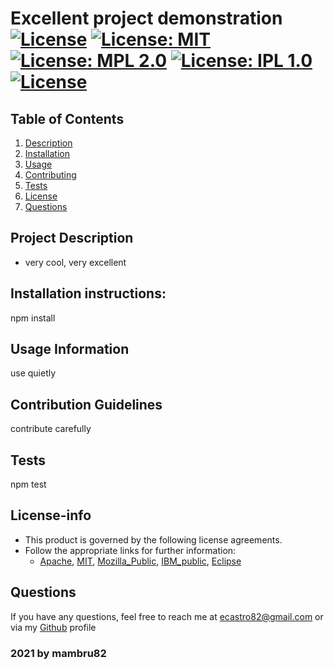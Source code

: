 
   # Excellent project demonstration [![License](https://img.shields.io/badge/License-Apache%202.0-blue.svg)](https://opensource.org/licenses/Apache-2.0) [![License: MIT](https://img.shields.io/badge/License-MIT-yellow.svg)](https://opensource.org/licenses/MIT) [![License: MPL 2.0](https://img.shields.io/badge/License-MPL%202.0-brightgreen.svg)](https://opensource.org/licenses/MPL-2.0) [![License: IPL 1.0](https://img.shields.io/badge/License-IPL%201.0-blue.svg)](https://opensource.org/licenses/IPL-1.0) [![License](https://img.shields.io/badge/License-EPL%201.0-red.svg)](https://opensource.org/licenses/EPL-1.0)
   
   ## Table of Contents
   1. [Description](#Project-Description)
   1. [Installation](#Installation-instructions)
   1. [Usage](#Usage-Information)
   1. [Contributing](#Contribution-Guidelines)
   1. [Tests](#Tests)
   1. [License](#License-info)
   1. [Questions](#Questions)

   ## Project Description
   - very cool, very excellent
   ## Installation instructions:
   npm install
   ## Usage Information
   use quietly
   ## Contribution Guidelines
   contribute carefully
   ## Tests
   npm test
   ## License-info
   - This product is governed by the following license agreements. 
   - Follow the appropriate links for further information:
        - [Apache](https://opensource.org/licenses/Apache-2.0), [MIT](https://opensource.org/licenses/MIT), [Mozilla_Public](https://opensource.org/licenses/MPL-2.0), [IBM_public](https://opensource.org/licenses/IPL-1.0), [Eclipse](https://opensource.org/licenses/EPL-1.0)
   ## Questions
   If you have any questions, feel free to reach me at ecastro82@gmail.com or via my [Github](https://github.com/mambru82) profile 
  
   ### 2021 by mambru82
     